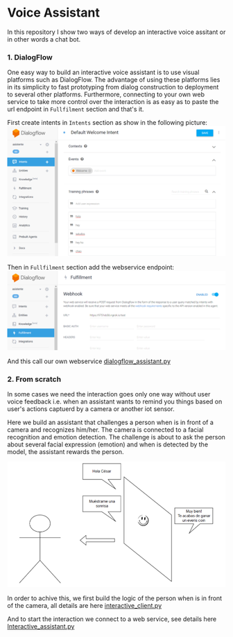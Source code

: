 # Voice Assistant
In this repository I show two ways of develop an interactive voice assitant or in other words a chat bot.

### 1. DialogFlow
One easy way to build an interactive voice assistant is to use visual platforms such as DialogFlow. The advantage of using these platforms lies in its simplicity to fast prototyping from dialog construction to deployment to several other platforms. Furthermore, connecting to your own web service to take more control over the interaction is as easy as to paste the url endpoint in `Fullfilment` section and that's it.

First create intents in `Intents` section as show in the following picture:
![alt text](resources/Dialogflow.png)

Then in `Fullfilment` section add the webservice endpoint:
![alt text](resources/webhook.png)

And this call our own webservice [dialogflow_assistant.py](https://github.com/jwilliamn/voice-assistant/blob/master/dialogflow_assistant.py)

### 2. From scratch
In some cases we need the interaction goes only one way without user voice feedback i.e. when an assistant wants to remind you things based on user's actions captuerd by a camera or another iot sensor. 

Here we build an assistant that challenges a person when is in front of a camera and recognizes him/her. The camera is connected to a facial recognition and emotion detection. The challenge is about to ask the person about several facial expression (emotion) and when is detected by the model, the assistant rewards the person.

![alt text](resources/challenge.png)

In order to achive this, we first build the logic of the person when is in front of the camera, all details are here [interactive_client.py](https://github.com/jwilliamn/voice-assistant/blob/master/interactive_client.py)

And to start the interaction we connect to a web service, see details here [Interactive_assistant.py](https://github.com/jwilliamn/voice-assistant/blob/master/Interactive_assistant.py)
